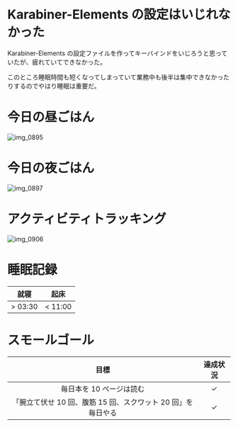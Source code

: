 # Karabiner-Elements の設定はいじれなかった
Karabiner-Elements の設定ファイルを作ってキーバインドをいじろうと思っていたが、疲れていてできなかった。

このところ睡眠時間も短くなってしまっていて業務中も後半は集中できなかったりするのでやはり睡眠は重要だ。

# 今日の昼ごはん
![img_0895](https://noraworld.github.io/box-bulbasaur/2019/01/img_0895.jpg)

# 今日の夜ごはん
![img_0897](https://noraworld.github.io/box-bulbasaur/2019/01/img_0897.jpg)

# アクティビティトラッキング
![img_0906](https://noraworld.github.io/box-bulbasaur/2019/01/img_0906.png)

# 睡眠記録
| 就寝 | 起床 |
|:---:|:---:|
| > 03:30 | < 11:00 |

# スモールゴール
| 目標 | 達成状況 |
|:---:|:---:|
| 毎日本を 10 ページは読む | ✓ |
| 「腕立て伏せ 10 回、腹筋 15 回、スクワット 20 回」を毎日やる | ✓ |
